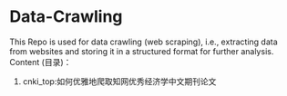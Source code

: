 # Data-Crawling
This Repo is used for data crawling (web scraping), i.e., extracting data from websites and storing it in a structured format for further analysis. 
Content (目录)：

1. cnki_top:如何优雅地爬取知网优秀经济学中文期刊论文
